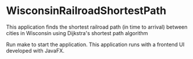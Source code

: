 # WisconsinRailroadShortestPath
This application finds the shortest railroad path (in time to arrival) between cities in Wisconsin using Dijkstra's shortest path algorithm

Run make to start the application. This application runs with a frontend UI developed with JavaFX.
